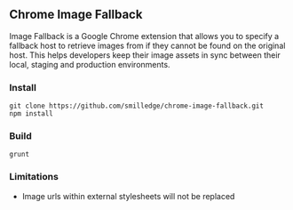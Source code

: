 ## Chrome Image Fallback
Image Fallback is a Google Chrome extension that allows you to specify a fallback host to retrieve images from if they cannot be found on the original host. This helps developers keep their image assets in sync between their local, staging and production environments. 

### Install
    git clone https://github.com/smilledge/chrome-image-fallback.git
    npm install

### Build
    grunt

### Limitations
 - Image urls within external stylesheets will not be replaced
